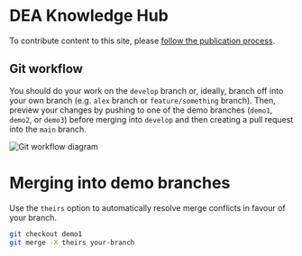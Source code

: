 # DEA Knowledge Hub

To contribute content to this site, please [follow the publication process](https://geoscienceau.sharepoint.com/:w:/r/sites/DEA/_layouts/15/Doc.aspx?sourcedoc=%7BE75F31A8-1648-4DA3-9E36-9BB8135921B2%7D&file=DEA%20Publication%20Process.docx&action=default&mobileredirect=true).

## Git workflow

You should do your work on the `develop` branch or, ideally, branch off into your own branch (e.g. `alex` branch or `feature/something` branch). Then, preview your changes by pushing to one of the demo branches (`demo1`, `demo2`, or `demo3`) before merging into `develop` and then creating a pull request into the `main` branch.

![Git workflow diagram](https://mermaid.ink/svg/pako:eNqNkT9PAzEMxb9KZOl0SxmgW0aoxMIGYxY3cS8Rl-SUOlTVKd-d9C_t6RBsz88_20_yCDoaAglNM7rgWIpRtJ3j14SDbWvVbm3cvUTvHb_hmvrqbbDfUimiNI0KKlxo8fEsVRBCH-GDWicM2gpDX9TH4dizpD9j5jtvyu9jTg8n_evMxZuy110zKXx8nDAzmz2ljv4VYe7A098HbujlHePRhZ8E5wlYQK1ry9QfjYe2ArbkSYGs0tAGc88KVCgVxczxfR80SE6ZFpAHg0wrh11CfzLLN_hJsJw)

<!-- ```mermaid -->
<!-- %%{init: { 'gitGraph': {'showCommitLabel': false}} }%% -->
<!--  -->
<!-- gitGraph TB: -->
<!--   commit -->
<!--   branch develop -->
<!--   checkout develop -->
<!--   commit -->
<!--   branch your-branch -->
<!--   checkout develop -->
<!--   checkout your-branch -->
<!--   commit -->
<!--   commit -->
<!--   branch demo1 -->
<!--   commit -->
<!--   checkout develop -->
<!--   merge your-branch -->
<!--   checkout develop -->
<!--   commit -->
<!--   branch demo2 -->
<!--   commit -->
<!--   checkout develop -->
<!--   branch demo3 -->
<!--   checkout main -->
<!--   merge develop -->
<!-- ``` -->

# Merging into demo branches

Use the `theirs` option to automatically resolve merge conflicts in favour of your branch.

```bash
git checkout demo1
git merge -X theirs your-branch
```
